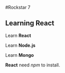 #Rockstar 7
## Learning React
Learn **React**

Learn **Node.js**

Learn **Mongo**

**React** need *npm* to install.

